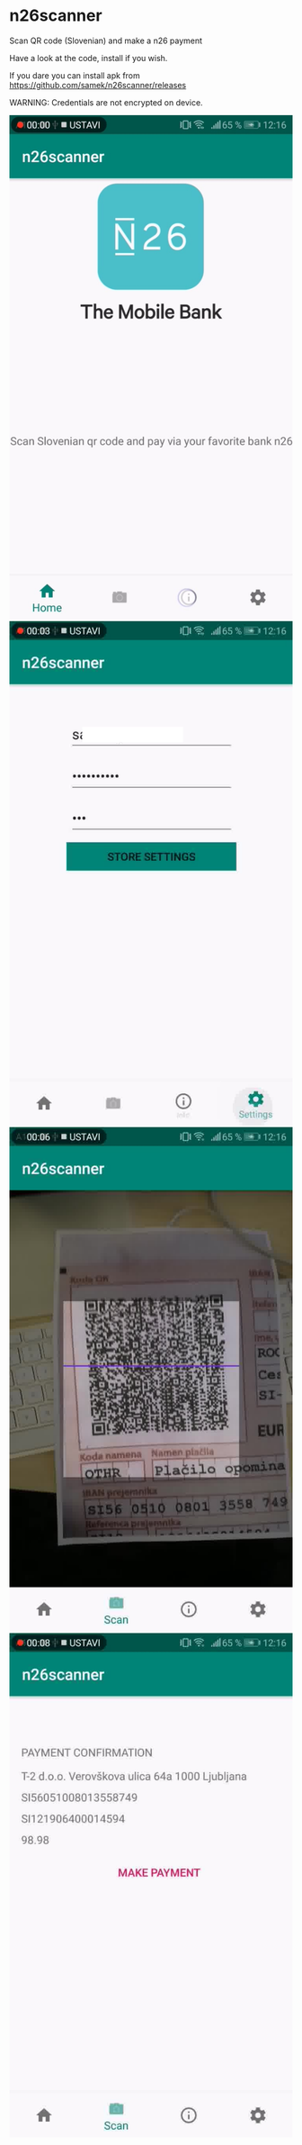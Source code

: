 # n26scanner
Scan QR code (Slovenian) and make a n26 payment

Have a look at the code, install if you wish. 

If you dare you can install apk from https://github.com/samek/n26scanner/releases

 
WARNING: 
Credentials are not encrypted on device. 


![image](https://github.com/samek/n26scanner/blob/master/screenshots/img003.jpg)
![image](https://github.com/samek/n26scanner/blob/master/screenshots/img020.png)
![image](https://github.com/samek/n26scanner/blob/master/screenshots/img031.jpg)
![image](https://github.com/samek/n26scanner/blob/master/screenshots/img039.jpg)
